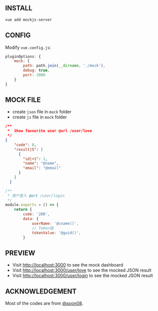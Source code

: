 ## INSTALL

```bash
vue add mockjs-server
```

## CONFIG

Modify `vue.config.js`:

```javascript
pluginOptions: {
    mock: {
        path: path.join(__dirname, './mock'),
        debug: true,
        port: 3000
    }
}
```

## MOCK FILE

- create `json` file in `mock` folder 
- create `js` file in `mock` folder

```json
/**
 *  Show favourite user @url /user/love
 */
{
    "code": 0,
    "result|5": [
      {
        "id|+1": 1,
        "name": "@name",
        "email": "@email"
      }
    ]
  }
```

```js
/**
 * 用户登入 @url /user/login
 */
module.exports = () => {
    return {
        code: '200',
        data: {
            userName: '@cname()',
            // Token值
            tokenValue: '@guid()',
        }
```

## PREVIEW
- Visit [http://localhost:3000](http://localhost:3000) to see the mock dashboard
- Visit [http://localhost:3000/user/love](http://localhost:3000/user/love)  to see the mocked JSON result
- Visit [http://localhost:3000/user/login](http://localhost:3000/user/login) to see the mocked JSON result


## ACKNOWLEDGEMENT

Most of the codes are from [@soon08](https://github.com/soon08/mockjs-webpack-plugin).